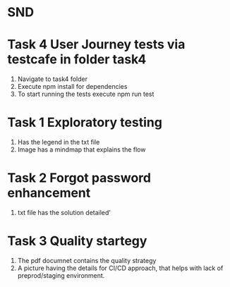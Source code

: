# SND

# Task 4 User Journey tests via testcafe in folder task4
   1. Navigate to task4 folder
   2. Execute npm install for dependencies
   3. To start running the tests execute npm run test
   
# Task 1 Exploratory testing 
   1. Has the legend in the txt file
   2. Image has a mindmap that explains the flow
   
# Task 2 Forgot password enhancement
   1. txt file has the solution detailed'
  
# Task 3 Quality startegy
   1. The pdf documnet contains the quality strategy
   2. A picture having the details for CI/CD approach, that helps with lack of preprod/staging environment.
